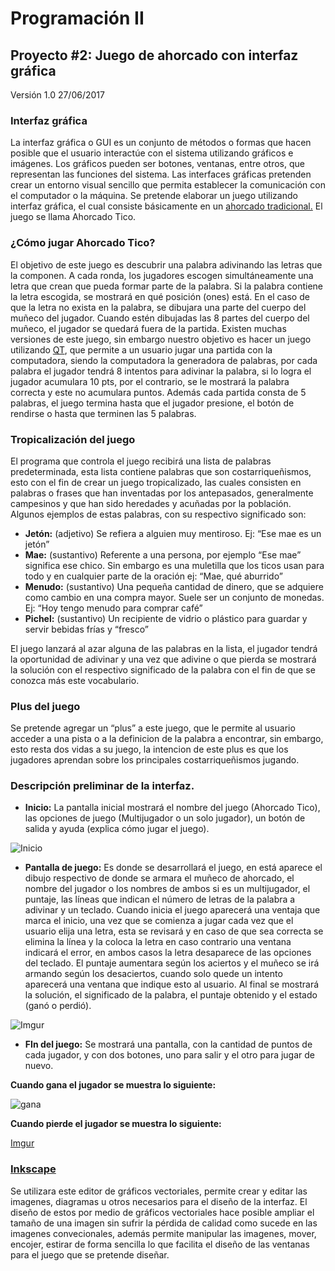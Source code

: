 # Programación II
## Proyecto #2: Juego de ahorcado con interfaz gráfica
Versión 1.0  27/06/2017     
        	
### Interfaz gráfica
La interfaz gráfica o GUI es un conjunto de
métodos o formas que hacen posible que el usuario interactúe con el sistema
utilizando gráficos e imágenes. Los gráficos pueden ser botones, ventanas,
entre otros, que representan las funciones del sistema. Las interfaces gráficas
pretenden crear un entorno visual sencillo que permita establecer la
comunicación con el computador o la máquina. Se pretende elaborar un juego
utilizando interfaz gráfica, el cual consiste básicamente en un [ahorcado tradicional.][blog] El juego se llama Ahorcado Tico.

[blog]:https://es.wikipedia.org/wiki/Ahorcado_(juego)
 
### ¿Cómo jugar Ahorcado Tico?
El objetivo de este juego es descubrir una
palabra adivinando las letras que la componen. A cada ronda, los jugadores
escogen simultáneamente una letra que crean que pueda formar parte de la
palabra. Si la palabra contiene la letra escogida, se mostrará en qué posición
(ones) está. En el caso de que la letra no exista en la palabra, se dibujara
una parte del cuerpo del muñeco del jugador. Cuando estén dibujadas las 8
partes del cuerpo del muñeco, el jugador se quedará fuera de la partida.
Existen muchas versiones de este juego, sin embargo nuestro objetivo es hacer
un juego utilizando [QT][web], que permite a un usuario jugar una partida con la
computadora, siendo la computadora la generadora de palabras, por cada palabra
el jugador tendrá 8 intentos para adivinar la palabra, si lo logra el jugador
acumulara 10 pts, por el contrario, se le mostrará la palabra correcta y este
no acumulara puntos. Además cada partida consta de 5 palabras, el juego termina
hasta que el jugador presione, el botón de rendirse o hasta que terminen las 5
palabras.

[web]: https://www.qt.io/es/
 
 
### Tropicalización del juego
El programa que controla el juego recibirá una
lista de palabras predeterminada, esta lista contiene palabras que son
costarriqueñismos, esto con el fin de crear un juego tropicalizado, las cuales
consisten en palabras o frases que han inventadas por los antepasados, generalmente
campesinos y que han sido heredades y acuñadas por la población. Algunos
ejemplos de estas palabras, con su respectivo significado son:
- **Jetón:** (adjetivo) Se refiera a alguien muy mentiroso. Ej: “Ese mae es un jetón”
- **Mae:** (sustantivo) Referente a una persona, por ejemplo “Ese mae” significa ese chico. Sin embargo es una muletilla que los ticos usan para todo y en cualquier parte de la oración ej: “Mae, qué aburrido”
- **Menudo:** (sustantivo) Una pequeña cantidad de dinero, que se adquiere como cambio en una compra mayor. Suele ser un conjunto de monedas. Ej: “Hoy tengo menudo para comprar café”
- **Pichel:** (sustantivo) Un recipiente de vidrio o plástico para guardar y servir bebidas frías y “fresco”

El juego lanzará al azar alguna de las palabras en la lista, el jugador tendrá la oportunidad de adivinar y una vez que adivine o que pierda se mostrará la solución con el respectivo significado de la palabra con el fin de que se conozca más este vocabulario.



### Plus del juego
Se pretende agregar un “plus” a este juego, que le permite al usuario acceder 
a una pista o a la definicion de la palabra a encontrar, sin embargo, esto resta
dos vidas a su juego, la intencion de este plus es que los jugadores aprendan 
sobre los principales costarriqueñismos jugando.



### Descripción preliminar de la interfaz.
 
- **Inicio:** La pantalla inicial mostrará el nombre del juego (Ahorcado Tico), las opciones de juego (Multijugador o un solo jugador), un botón de salida y ayuda (explica cómo jugar el juego).  

![Inicio](http://i.imgur.com/vIBnuB6.jpg "Pantalla principal juego")


- **Pantalla de juego:** Es donde se desarrollará el juego, en está aparece el dibujo respectivo de donde se armara el muñeco de ahorcado, el nombre del jugador o los nombres de ambos si es un multijugador, el puntaje, las líneas que indican el número de letras de la palabra a adivinar y un teclado. Cuando inicia el juego aparecerá una ventaja que marca el inicio, una vez que se comienza a jugar cada vez que el usuario elija una letra, esta se revisará y en caso de que sea correcta se elimina la línea y la coloca la letra en caso contrario una ventana indicará el error, en ambos casos la letra desaparece de las opciones del teclado. El puntaje aumentara según los aciertos y el muñeco se irá armando según los desaciertos, cuando solo quede un intento aparecerá una ventana que indique esto al usuario. Al final se mostrará la solución, el significado de la palabra, el puntaje obtenido y el estado (ganó o perdió).


![Imgur](http://i.imgur.com/jr6SezK.jpg "Pantalla preliminar jugando")

- **FIn del juego:** Se mostrará una pantalla, con la cantidad de puntos de cada jugador, y con dos botones, uno para salir y el otro para jugar de nuevo.

**Cuando gana el jugador se muestra lo siguiente:**

![gana](http://i.imgur.com/bFaF9Mv.jpg "Pantalla preliminar de gane")

**Cuando pierde el jugador se muestra lo siguiente:**

[Imgur](http://i.imgur.com/5lkyXEW.jpg "Pantalla preliminar de gane")

### [Inkscape][sitio]
Se utilizara este editor de gráficos vectoriales, permite crear y editar las imagenes, diagramas u otros necesarios para el diseño de la interfaz. El diseño de estos por medio de gráficos vectoriales hace posible ampliar el tamaño de una imagen sin sufrir la pérdida de calidad como sucede en las imagenes convecionales, además permite manipular las imagenes, mover, encojer, estirar de forma sencilla lo que facilita el diseño de las ventanas para el juego que se pretende diseñar. 

[sitio]: https://inkscape.org/es/


